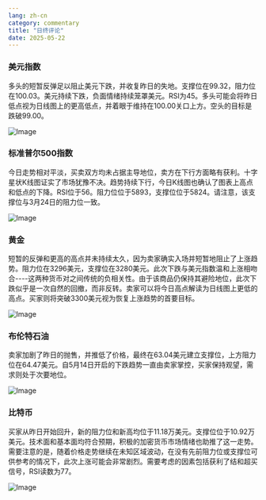 ```yaml
---
lang: zh-cn
category: commentary
title: "日终评论"
date: 2025-05-22
---
```


### 美元指数

多头的短暂反弹足以阻止美元下跌，并收复昨日的失地。支撑位在99.32，阻力位在100.03。美元持续下跌，负面情绪持续笼罩美元。RSI为45。多头可能会将昨日低点视为日线图上的更高低点，并着眼于维持在100.00关口上方。空头的目标是跌破99.00。

![Image](https://markleighedu.github.io/img/May-2025/22-May-2025/usdindex.jpg)

### 标准普尔500指数

今日走势相对平淡，买卖双方均未占据主导地位，卖方在下行方面略有获利。十字星状K线图证实了市场犹豫不决。趋势持续下行，今日K线图也确认了图表上高点和低点的下降。RSI位于56。阻力位位于5893，支撑位位于5824。请注意，该支撑位与3月24日的阻力位一致。

![Image](https://markleighedu.github.io/img/May-2025/22-May-2025/sp500.jpg)

### 黄金

短暂的反弹和更高的高点并未持续太久，因为卖家确实入场并短暂地阻止了上涨趋势。阻力位在3296美元，支撑位在3280美元。此次下跌与美元指数温和上涨相吻合----这两种货币对之间传统的负相关性。由于该商品仍保持其避险地位，此次下跌似乎是一次自然的回撤，而非反转。卖家可以将今日高点解读为日线图上更低的高点。买家则将突破3300美元视为恢复上涨趋势的首要目标。

![Image](https://markleighedu.github.io/img/May-2025/22-May-2025/gold.jpg)

### 布伦特石油

卖家加剧了昨日的抛售，并推低了价格，最终在63.04美元建立支撑位，上方阻力位在64.47美元。自5月14日开启的下跌趋势一直由卖家掌控，买家保持观望，需求则处于次要地位。

![Image](https://markleighedu.github.io/img/May-2025/22-May-2025/brentoil.jpg)

### 比特币

买家从昨日开始回升，新的阻力位和新高均位于11.18万美元。支撑位位于10.92万美元。技术面和基本面均符合预期，积极的加密货币市场情绪也助推了这一走势。需要注意的是，随着价格走势继续在未知区域波动，在没有先前阻力位或支撑位可供参考的情况下，此次上涨可能会非常剧烈。需要考虑的因素包括获利了结和超买信号，RSI读数为77。

![Image](https://markleighedu.github.io/img/May-2025/22-May-2025/bitcoin.jpg)

